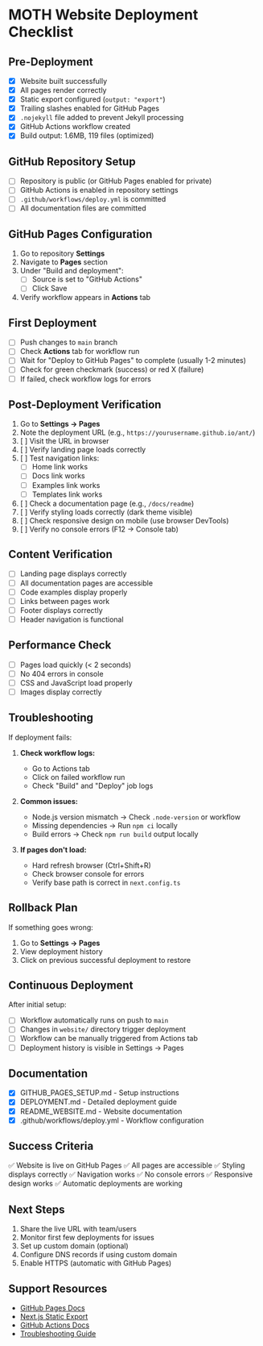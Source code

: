 # MOTH Website Deployment Checklist

## Pre-Deployment

- [x] Website built successfully
- [x] All pages render correctly
- [x] Static export configured (`output: "export"`)
- [x] Trailing slashes enabled for GitHub Pages
- [x] `.nojekyll` file added to prevent Jekyll processing
- [x] GitHub Actions workflow created
- [x] Build output: 1.6MB, 119 files (optimized)

## GitHub Repository Setup

- [ ] Repository is public (or GitHub Pages enabled for private)
- [ ] GitHub Actions is enabled in repository settings
- [ ] `.github/workflows/deploy.yml` is committed
- [ ] All documentation files are committed

## GitHub Pages Configuration

1. Go to repository **Settings**
2. Navigate to **Pages** section
3. Under "Build and deployment":
   - [ ] Source is set to "GitHub Actions"
   - [ ] Click Save
4. Verify workflow appears in **Actions** tab

## First Deployment

- [ ] Push changes to `main` branch
- [ ] Check **Actions** tab for workflow run
- [ ] Wait for "Deploy to GitHub Pages" to complete (usually 1-2 minutes)
- [ ] Check for green checkmark (success) or red X (failure)
- [ ] If failed, check workflow logs for errors

## Post-Deployment Verification

1. Go to **Settings → Pages**
2. Note the deployment URL (e.g., `https://yourusername.github.io/ant/`)
3. [ ] Visit the URL in browser
4. [ ] Verify landing page loads correctly
5. [ ] Test navigation links:
   - [ ] Home link works
   - [ ] Docs link works
   - [ ] Examples link works
   - [ ] Templates link works
6. [ ] Check a documentation page (e.g., `/docs/readme`)
7. [ ] Verify styling loads correctly (dark theme visible)
8. [ ] Check responsive design on mobile (use browser DevTools)
9. [ ] Verify no console errors (F12 → Console tab)

## Content Verification

- [ ] Landing page displays correctly
- [ ] All documentation pages are accessible
- [ ] Code examples display properly
- [ ] Links between pages work
- [ ] Footer displays correctly
- [ ] Header navigation is functional

## Performance Check

- [ ] Pages load quickly (< 2 seconds)
- [ ] No 404 errors in console
- [ ] CSS and JavaScript load properly
- [ ] Images display correctly

## Troubleshooting

If deployment fails:

1. **Check workflow logs:**
   - Go to Actions tab
   - Click on failed workflow run
   - Check "Build" and "Deploy" job logs

2. **Common issues:**
   - Node.js version mismatch → Check `.node-version` or workflow
   - Missing dependencies → Run `npm ci` locally
   - Build errors → Check `npm run build` output locally

3. **If pages don't load:**
   - Hard refresh browser (Ctrl+Shift+R)
   - Check browser console for errors
   - Verify base path is correct in `next.config.ts`

## Rollback Plan

If something goes wrong:

1. Go to **Settings → Pages**
2. View deployment history
3. Click on previous successful deployment to restore

## Continuous Deployment

After initial setup:

- [ ] Workflow automatically runs on push to `main`
- [ ] Changes in `website/` directory trigger deployment
- [ ] Workflow can be manually triggered from Actions tab
- [ ] Deployment history is visible in Settings → Pages

## Documentation

- [x] GITHUB_PAGES_SETUP.md - Setup instructions
- [x] DEPLOYMENT.md - Detailed deployment guide
- [x] README_WEBSITE.md - Website documentation
- [x] .github/workflows/deploy.yml - Workflow configuration

## Success Criteria

✅ Website is live on GitHub Pages
✅ All pages are accessible
✅ Styling displays correctly
✅ Navigation works
✅ No console errors
✅ Responsive design works
✅ Automatic deployments are working

## Next Steps

1. Share the live URL with team/users
2. Monitor first few deployments for issues
3. Set up custom domain (optional)
4. Configure DNS records if using custom domain
5. Enable HTTPS (automatic with GitHub Pages)

## Support Resources

- [GitHub Pages Docs](https://docs.github.com/en/pages)
- [Next.js Static Export](https://nextjs.org/docs/app/building-your-application/deploying/static-exports)
- [GitHub Actions Docs](https://docs.github.com/en/actions)
- [Troubleshooting Guide](./DEPLOYMENT.md)

